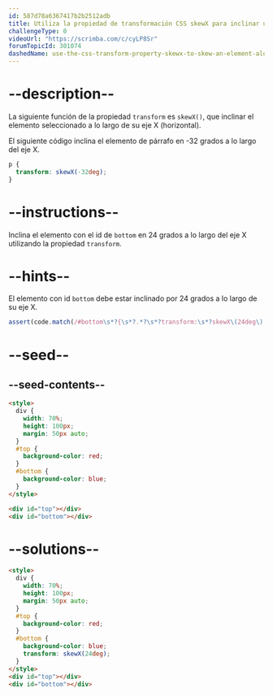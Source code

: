```yaml
---
id: 587d78a6367417b2b2512adb
title: Utiliza la propiedad de transformación CSS skewX para inclinar un elemento a lo largo del eje X
challengeType: 0
videoUrl: "https://scrimba.com/c/cyLP8Sr"
forumTopicId: 301074
dashedName: use-the-css-transform-property-skewx-to-skew-an-element-along-the-x-axis
---
```


# --description--

La siguiente función de la propiedad `transform` es `skewX()`, que inclinar el elemento seleccionado a lo largo de su eje X (horizontal).

El siguiente código inclina el elemento de párrafo en -32 grados a lo largo del eje X.

```css
p {
  transform: skewX(-32deg);
}
```

# --instructions--

Inclina el elemento con el id de `bottom` en 24 grados a lo largo del eje X utilizando la propiedad `transform`.

# --hints--

El elemento con id `bottom` debe estar inclinado por 24 grados a lo largo de su eje X.

```js
assert(code.match(/#bottom\s*?{\s*?.*?\s*?transform:\s*?skewX\(24deg\);/g));
```

# --seed--

## --seed-contents--

```html
<style>
  div {
    width: 70%;
    height: 100px;
    margin: 50px auto;
  }
  #top {
    background-color: red;
  }
  #bottom {
    background-color: blue;
  }
</style>

<div id="top"></div>
<div id="bottom"></div>
```

# --solutions--

```html
<style>
  div {
    width: 70%;
    height: 100px;
    margin: 50px auto;
  }
  #top {
    background-color: red;
  }
  #bottom {
    background-color: blue;
    transform: skewX(24deg);
  }
</style>
<div id="top"></div>
<div id="bottom"></div>
```
